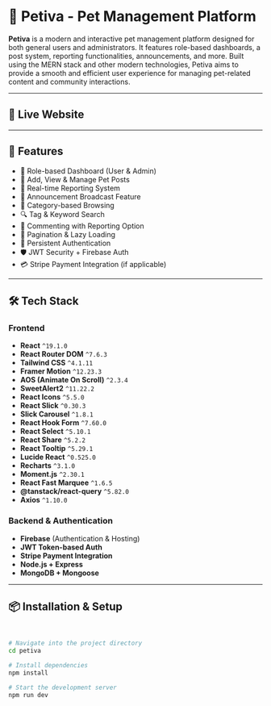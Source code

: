 # 🐾 Petiva - Pet Management Platform

**Petiva** is a modern and interactive pet management platform designed for both general users and administrators. It features role-based dashboards, a post system, reporting functionalities, announcements, and more. Built using the MERN stack and other modern technologies, Petiva aims to provide a smooth and efficient user experience for managing pet-related content and community interactions.

---

## 🔗 Live Website

<!-- 👉 [Petiva Live Site](https://your-deployed-url.com) -->

---

## 🚀 Features

- 🔐 Role-based Dashboard (User & Admin)
- 📝 Add, View & Manage Pet Posts
- 🐶 Real-time Reporting System
- 📢 Announcement Broadcast Feature
- 🎯 Category-based Browsing
- 🔍 Tag & Keyword Search
- 💬 Commenting with Reporting Option
- 🔄 Pagination & Lazy Loading
- 💾 Persistent Authentication
- 🛡️ JWT Security + Firebase Auth
- 💳 Stripe Payment Integration (if applicable)

---

## 🛠️ Tech Stack

### Frontend
- **React** `^19.1.0`
- **React Router DOM** `^7.6.3`
- **Tailwind CSS** `^4.1.11`
- **Framer Motion** `^12.23.3`
- **AOS (Animate On Scroll)** `^2.3.4`
- **SweetAlert2** `^11.22.2`
- **React Icons** `^5.5.0`
- **React Slick** `^0.30.3`
- **Slick Carousel** `^1.8.1`
- **React Hook Form** `^7.60.0`
- **React Select** `^5.10.1`
- **React Share** `^5.2.2`
- **React Tooltip** `^5.29.1`
- **Lucide React** `^0.525.0`
- **Recharts** `^3.1.0`
- **Moment.js** `^2.30.1`
- **React Fast Marquee** `^1.6.5`
- **@tanstack/react-query** `^5.82.0`
- **Axios** `^1.10.0`

### Backend & Authentication
- **Firebase** (Authentication & Hosting)
- **JWT Token-based Auth**
- **Stripe Payment Integration**
- **Node.js + Express**
- **MongoDB + Mongoose**

---

## 📦 Installation & Setup

```bash


# Navigate into the project directory
cd petiva

# Install dependencies
npm install

# Start the development server
npm run dev

